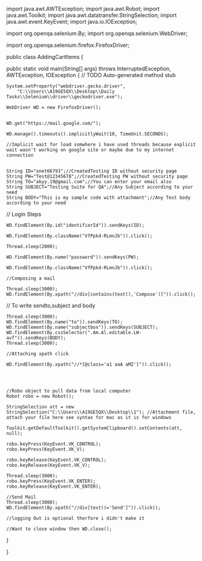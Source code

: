 import java.awt.AWTException;
import java.awt.Robot;
import java.awt.Toolkit;
import java.awt.datatransfer.StringSelection;
import java.awt.event.KeyEvent;
import java.io.IOException;



import org.openqa.selenium.By;
import org.openqa.selenium.WebDriver;

import org.openqa.selenium.firefox.FirefoxDriver;



public class AddingCartItems {

  public static void main(String[] args) throws InterruptedException, AWTException, IOException {
    // TODO Auto-generated method stub

    System.setProperty("webdriver.gecko.driver",
        "C:\\Users\\A19GE5QX\\Desktop\\Daily Tasks\\Selenium\\driver\\geckodriver.exe");

    WebDriver WD = new FirefoxDriver();

    
    WD.get("https://mail.google.com/");

    WD.manage().timeouts().implicitlyWait(10, TimeUnit.SECONDS);
    
    //Implicit wait for load somwhere i have used threads because explicit wait wasn't working on google site or maybe due to my internet connection
    

    String ID="onet66793";//CreatedTesting ID without security page
    String PW="Test@12345678";//CreatedTesting PW without security page
    String TO="akyy.19@gmail.com";//You can enter your email also
    String SUBJECT="Testing Suite for QA";//Any Subject according to your need
    String BODY="This is my sample code with attachment";//Any Test body according to your need
   
  
  
   // Login Steps
   
    WD.findElement(By.id("identifierId")).sendKeys(ID);

    WD.findElement(By.className("VfPpkd-RLmnJb")).click();

    Thread.sleep(2000);

    WD.findElement(By.name("password")).sendKeys(PW);

    WD.findElement(By.className("VfPpkd-RLmnJb")).click();

    //Composing a mail 
    
    Thread.sleep(3000);
    WD.findElement(By.xpath("//div[contains(text(),'Compose')]")).click();
   
   // To write sendto,subject and body
    
    Thread.sleep(3000);
    WD.findElement(By.name("to")).sendKeys(TO);
    WD.findElement(By.name("subjectbox")).sendKeys(SUBJECT);
    WD.findElement(By.cssSelector(".Am.Al.editable.LW-avf")).sendKeys(BODY);
    Thread.sleep(3000);
    
    //Attaching xpath click
    
    WD.findElement(By.xpath("//*[@class='a1 aaA aMZ']")).click();
    
    
    
  
    //Robo object to pull data from local computer
    Robot robo = new Robot();

    StringSelection att = new StringSelection("C:\\Users\\A19GE5QX\\Desktop\\1"); //Attachment file, attach your file here see syntax for mac as it is for windows
    
    Toolkit.getDefaultToolkit().getSystemClipboard().setContents(att, null);

    robo.keyPress(KeyEvent.VK_CONTROL);
    robo.keyPress(KeyEvent.VK_V);

    robo.keyRelease(KeyEvent.VK_CONTROL);
    robo.keyRelease(KeyEvent.VK_V);

    Thread.sleep(3000);
    robo.keyPress(KeyEvent.VK_ENTER);
    robo.keyRelease(KeyEvent.VK_ENTER);
    
    //Send Mail
    Thread.sleep(3000);
    WD.findElement(By.xpath("//div[text()='Send']")).click();
    
    //logging Out is optional therfore i didn't make it
    
    //Want to close window then WD.close();



  }

}
